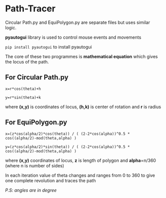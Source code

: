 # Path-Tracer
Circular Path.py and EquiPolygon.py are separate files but uses similar logic.

**pyautogui** library is used to control mouse events and movements

`pip install pyautogui` to install pyautogui

The core of these two programmes is **mathematical equation** which gives the locus of the path.

## For Circular Path.py

`x=r*cos(theta)+h`

`y=r*sin(theta)+k`

where **(x,y)** is coordinates of locus, **(h,k)** is center of rotation and **r** is radius

## For EquiPolygon.py

`x=(z*cos(alpha/2)*cos(theta)) / ( (2-2*cos(alpha))^0.5 * cos((alpha/2)-mod(theta,alpha) )`

`y=(z*cos(alpha/2)*sin(theta)) / ( (2-2*cos(alpha))^0.5 * cos((alpha/2)-mod(theta,alpha) )`

where **(x,y)** coordinates of locus, **z** is length of polygon and **alpha**=n/360 (where n is number of sides)

In each iteration value of theta changes and ranges from 0 to 360 to give one complete revolution and traces the path 

*P.S: _angles are in degree_* 

